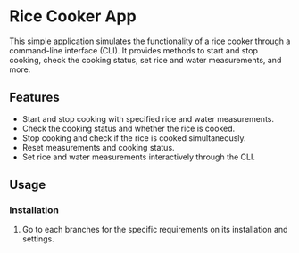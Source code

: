 # Rice Cooker App

This simple application simulates the functionality of a rice cooker through a command-line interface (CLI). It provides methods to start and stop cooking, check the cooking status, set rice and water measurements, and more.

## Features

- Start and stop cooking with specified rice and water measurements.
- Check the cooking status and whether the rice is cooked.
- Stop cooking and check if the rice is cooked simultaneously.
- Reset measurements and cooking status.
- Set rice and water measurements interactively through the CLI.

## Usage

### Installation

1. Go to each branches for the specific requirements on its installation and settings.
